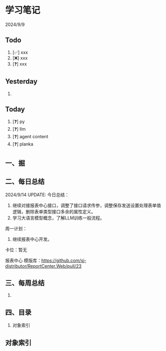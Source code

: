 # 学习笔记

2024/9/9

## Todo

1. [✅] xxx
2. [❌] xxx
3. [❓] xxx

## Yesterday

1.

## Today

1. [❓] py
2. [❓] llm
3. [❓] agent content
4. [❓] planka

## 一、掘

## 二、每日总结

2024/9/14 UPDATE:
今日总结：

1. 继续对接报表中心接口，调整了接口请求传参，调整保存发送设置处理表单值逻辑，删除表单类型接口多余的属性定义。
2. 学习大语言模型概念，了解LLM训练一般流程。

周一计划：

1. 继续报表中心开发。

卡位：暂无

报表中心 模版库：https://github.com/sj-distributor/ReportCenter.Web/pull/23

## 三、每周总结

1. 



## 四、目录

1. 对象索引





## 对象索引


